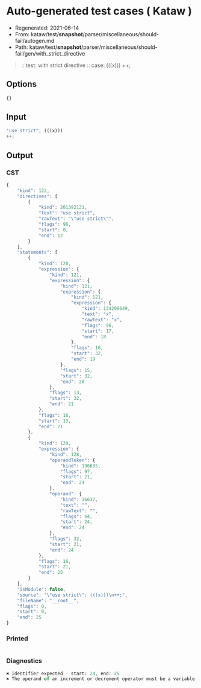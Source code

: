 # Auto-generated test cases ( Kataw )
- Regenerated: 2021-06-14
- From: kataw/test/__snapshot__/parser/miscellaneous/should-fail/autogen.md
- Path: kataw/test/__snapshot__/parser/miscellaneous/should-fail/gen/with_strict_directive
> :: test: with strict directive
> :: case: (((x)))
>          ++;
## Options

`````js
{}
`````
## Input

`````js
"use strict"; (((x)))
++;
`````
## Output

### CST

```javascript
{
    "kind": 122,
    "directives": [
        {
            "kind": 201392131,
            "text": "use strict",
            "rawText": "\"use strict\"",
            "flags": 96,
            "start": 0,
            "end": 12
        }
    ],
    "statements": [
        {
            "kind": 120,
            "expression": {
                "kind": 121,
                "expression": {
                    "kind": 121,
                    "expression": {
                        "kind": 121,
                        "expression": {
                            "kind": 134299649,
                            "text": "x",
                            "rawText": "x",
                            "flags": 96,
                            "start": 17,
                            "end": 18
                        },
                        "flags": 16,
                        "start": 32,
                        "end": 19
                    },
                    "flags": 15,
                    "start": 32,
                    "end": 20
                },
                "flags": 13,
                "start": 32,
                "end": 21
            },
            "flags": 16,
            "start": 13,
            "end": 21
        },
        {
            "kind": 120,
            "expression": {
                "kind": 128,
                "operandToken": {
                    "kind": 196635,
                    "flags": 97,
                    "start": 21,
                    "end": 24
                },
                "operand": {
                    "kind": 16637,
                    "text": "",
                    "rawText": "",
                    "flags": 64,
                    "start": 24,
                    "end": 24
                },
                "flags": 32,
                "start": 21,
                "end": 24
            },
            "flags": 16,
            "start": 21,
            "end": 25
        }
    ],
    "isModule": false,
    "source": "\"use strict\"; (((x)))\n++;",
    "fileName": "__root__",
    "flags": 0,
    "start": 0,
    "end": 25
}
```

### Printed

```javascript

```

### Diagnostics

```javascript
✖ Identifier expected - start: 24, end: 25
✖ The operand of an increment or decrement operator must be a variable or a property access - start: 24, end: 25

```

